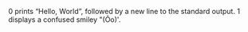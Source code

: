 0  prints “Hello, World”, followed by a new line to the standard output.
1 displays a confused smiley "(Ôo)'.

